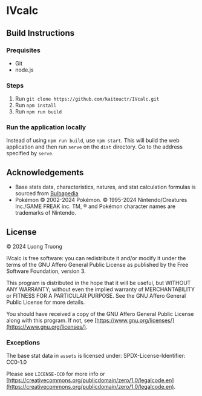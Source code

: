 # IVcalc

## Build Instructions

### Prequisites
 - Git
 - node.js

### Steps
1. Run `git clone https://github.com/kaitouctr/IVcalc.git`
2. Run `npm install`
3. Run `npm run build`

### Run the application locally
Instead of using `npm run build`, use `npm start`. This will build the web application and then run `serve` on the `dist` directory. Go to the address specified by `serve`.

## Acknowledgements
 - Base stats data, characteristics, natures, and stat calculation formulas is sourced from [Bulbapedia](https://bulbapedia.bulbagarden.net/)
 - Pokémon © 2002-2024 Pokémon. © 1995-2024 Nintendo/Creatures Inc./GAME FREAK inc. TM, ® and Pokémon character names are trademarks of Nintendo.

## License

© 2024 Luong Truong

IVcalc is free software: you can redistribute it and/or modify it under the terms of the GNU Affero General Public License as published by the Free Software Foundation, version 3.

This program is distributed in the hope that it will be useful, but WITHOUT ANY WARRANTY; without even the implied warranty of MERCHANTABILITY or FITNESS FOR A PARTICULAR PURPOSE. See the GNU Affero General Public License for more details.

You should have received a copy of the GNU Affero General Public License along with this program. If not, see [https://www.gnu.org/licenses/](https://www.gnu.org/licenses/).

### Exceptions

The base stat data in `assets` is licensed under:
    SPDX-License-Identifier: CC0-1.0

Please see `LICENSE-CC0` for more info or [https://creativecommons.org/publicdomain/zero/1.0/legalcode.en](https://creativecommons.org/publicdomain/zero/1.0/legalcode.en).
